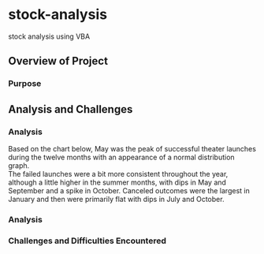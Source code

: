 # stock-analysis
stock analysis using VBA

## Overview of Project

### Purpose

## Analysis and Challenges

### Analysis 
Based on the chart below, May was the peak of successful theater launches during the twelve months with an appearance of a normal distribution graph.  
The failed launches were a bit more consistent throughout the year, although a little higher in the summer months, with dips in May and September and a 
spike in October.  Canceled outcomes were the largest in January and then were primarily flat with dips in July and October. 

### Analysis 

### Challenges and Difficulties Encountered
